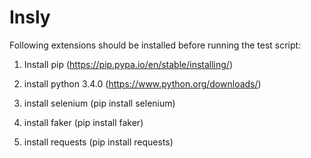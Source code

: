 # Insly
Following extensions should be installed before running the test script:

1. Install pip (https://pip.pypa.io/en/stable/installing/)

2. install python 3.4.0 (https://www.python.org/downloads/)

3. install selenium (pip install selenium)

4. install faker (pip install faker)

5. install requests (pip install requests)